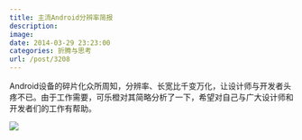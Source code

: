 ```yaml
---
title: 主流Android分辨率简报
description: 
image: 
date: 2014-03-29 23:23:00
categories: 折腾与思考
url: /post/3208
---
```


Android设备的碎片化众所周知，分辨率、长宽比千变万化，让设计师与开发者头疼不已。由于工作需要，可乐橙对其简略分析了一下，希望对自己与广大设计师和开发者们的工作有帮助。

![](https://storageapi.fleek.co/0a3a8890-e65e-47ce-93d7-0442b9209d38-bucket/blog/posts/2014-03/03-29/1.jpg)